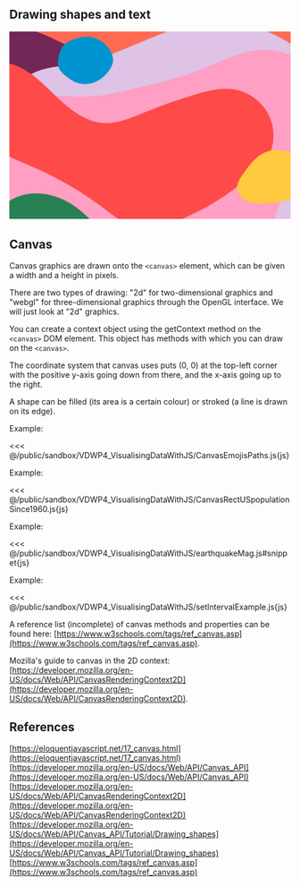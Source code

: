 ## Drawing shapes and text

![Drawing shapes and text](./images/shapes.jpg)

## Canvas

Canvas graphics are drawn onto the `<canvas>` element, which can be given a width and a height in pixels.

There are two types of drawing: "2d" for two-dimensional graphics and "webgl" for three-dimensional graphics through the OpenGL interface. We will just look at "2d" graphics.

You can create a context object using the getContext method on the `<canvas>` DOM element. This object has methods with which you can draw on the `<canvas>`.

The coordinate system that canvas uses puts (0, 0) at the top-left corner with the positive y-axis going down from there, and the x-axis going up to the right.

A shape can be filled (its area is a certain colour) or stroked (a line is drawn on its edge).

Example:

<<< @/public/sandbox/VDWP4_VisualisingDataWithJS/CanvasEmojisPaths.js{js}

Example:

<<< @/public/sandbox/VDWP4_VisualisingDataWithJS/CanvasRectUSpopulationSince1960.js{js}

Example:

<<< @/public/sandbox/VDWP4_VisualisingDataWithJS/earthquakeMag.js#snippet{js}

Example:

<<< @/public/sandbox/VDWP4_VisualisingDataWithJS/setIntervalExample.js{js}



A reference list (incomplete) of canvas methods and properties can be found here: [https://www.w3schools.com/tags/ref_canvas.asp](https://www.w3schools.com/tags/ref_canvas.asp).

Mozilla's guide to canvas in the 2D context: [https://developer.mozilla.org/en-US/docs/Web/API/CanvasRenderingContext2D](https://developer.mozilla.org/en-US/docs/Web/API/CanvasRenderingContext2D).
                             


## References
[https://eloquentjavascript.net/17_canvas.html](https://eloquentjavascript.net/17_canvas.html)  
[https://developer.mozilla.org/en-US/docs/Web/API/Canvas_API](https://developer.mozilla.org/en-US/docs/Web/API/Canvas_API)  
[https://developer.mozilla.org/en-US/docs/Web/API/CanvasRenderingContext2D](https://developer.mozilla.org/en-US/docs/Web/API/CanvasRenderingContext2D)
[https://developer.mozilla.org/en-US/docs/Web/API/Canvas_API/Tutorial/Drawing_shapes](https://developer.mozilla.org/en-US/docs/Web/API/Canvas_API/Tutorial/Drawing_shapes)  
[https://www.w3schools.com/tags/ref_canvas.asp](https://www.w3schools.com/tags/ref_canvas.asp)  